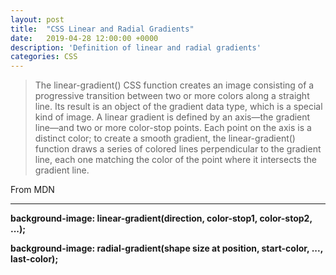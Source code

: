 ```yaml
---
layout: post
title:  "CSS Linear and Radial Gradients"
date:   2019-04-28 12:00:00 +0000
description: 'Definition of linear and radial gradients'
categories: CSS
---
```

<div class="flex-container">
  <div class="default-grid linear-example">
  </div>
  <div class="default-grid radial-example">
  </div>
</div>
<!--more-->

<blockquote>
  The linear-gradient() CSS function creates an image consisting of a progressive transition between two or more colors along a straight line. Its result is an object of the gradient data type, which is a special kind of image.
  A linear gradient is defined by an axis—the gradient line—and two or more color-stop points. Each point on the axis is a distinct color; to create a smooth gradient, the linear-gradient() function draws a series of colored lines perpendicular to the gradient line, each one matching the color of the point where it intersects the gradient line.
</blockquote>

<caption>From MDN</caption>
<hr>
<strong>background-image: linear-gradient(direction, color-stop1, color-stop2, ...);</strong>

<strong>background-image: radial-gradient(shape size at position, start-color, ..., last-color);</strong>
